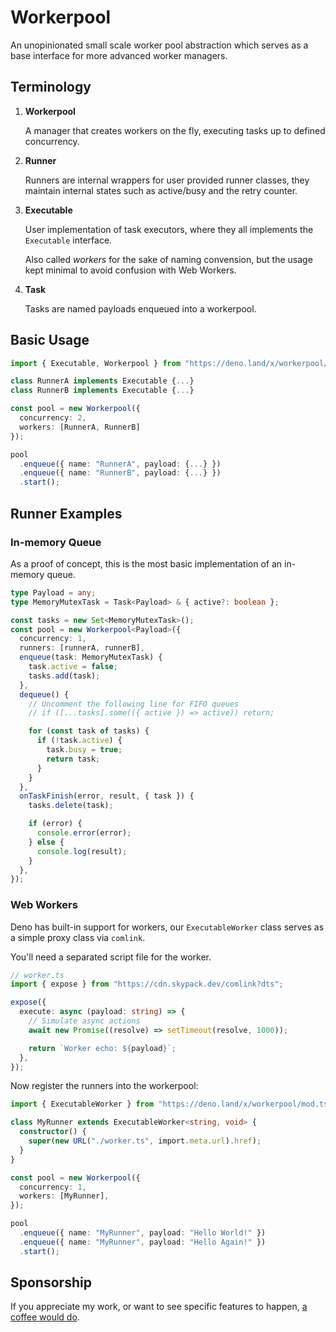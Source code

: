 # Workerpool

An unopinionated small scale worker pool abstraction which serves as a base interface for more advanced worker managers.

## Terminology

1. **Workerpool**

   A manager that creates workers on the fly, executing tasks up to defined concurrency.

2. **Runner**

   Runners are internal wrappers for user provided runner classes, they maintain internal states such as active/busy and the retry counter.

3. **Executable**

   User implementation of task executors, where they all implements the `Executable` interface.

   Also called _workers_ for the sake of naming convension, but the usage kept minimal to avoid confusion with Web Workers.

4. **Task**

   Tasks are named payloads enqueued into a workerpool.

## Basic Usage

```ts
import { Executable, Workerpool } from "https://deno.land/x/workerpool/mod.ts";

class RunnerA implements Executable {...}
class RunnerB implements Executable {...}

const pool = new Workerpool({
  concurrency: 2,
  workers: [RunnerA, RunnerB]
});

pool
  .enqueue({ name: "RunnerA", payload: {...} })
  .enqueue({ name: "RunnerB", payload: {...} })
  .start();
```

## Runner Examples

### In-memory Queue

As a proof of concept, this is the most basic implementation of an in-memory queue.

```ts
type Payload = any;
type MemoryMutexTask = Task<Payload> & { active?: boolean };

const tasks = new Set<MemoryMutexTask>();
const pool = new Workerpool<Payload>({
  concurrency: 1,
  runners: [runnerA, runnerB],
  enqueue(task: MemoryMutexTask) {
    task.active = false;
    tasks.add(task);
  },
  dequeue() {
    // Uncomment the following line for FIFO queues
    // if ([...tasks].some(({ active }) => active)) return;

    for (const task of tasks) {
      if (!task.active) {
        task.busy = true;
        return task;
      }
    }
  },
  onTaskFinish(error, result, { task }) {
    tasks.delete(task);

    if (error) {
      console.error(error);
    } else {
      console.log(result);
    }
  },
});
```

### Web Workers

Deno has built-in support for workers, our `ExecutableWorker` class serves as a simple proxy class via `comlink`.

You'll need a separated script file for the worker.

```ts
// worker.ts
import { expose } from "https://cdn.skypack.dev/comlink?dts";

expose({
  execute: async (payload: string) => {
    // Simulate async actions
    await new Promise((resolve) => setTimeout(resolve, 1000));

    return `Worker echo: ${payload}`;
  },
});
```

Now register the runners into the workerpool:

```ts
import { ExecutableWorker } from "https://deno.land/x/workerpool/mod.ts";

class MyRunner extends ExecutableWorker<string, void> {
  constructor() {
    super(new URL("./worker.ts", import.meta.url).href);
  }
}

const pool = new Workerpool({
  concurrency: 1,
  workers: [MyRunner],
});

pool
  .enqueue({ name: "MyRunner", payload: "Hello World!" })
  .enqueue({ name: "MyRunner", payload: "Hello Again!" })
  .start();
```

## Sponsorship

If you appreciate my work, or want to see specific features to happen, [a coffee would do](https://buymeacoffee.com/vicary).
